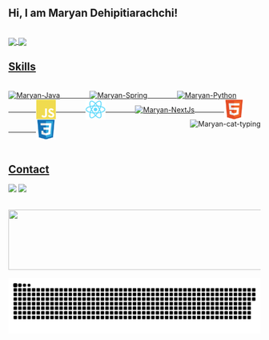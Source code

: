 ## Hi, I am Maryan Dehipitiarachchi! 
</br>

 <div>
  <a href="https://github.com/MaryanDehi">
   <img align="center" height="170" src="https://github-readme-stats.vercel.app/api/top-langs/?username=MaryanDehi&layout=compact&langs_count=16&theme=dracula"/>
  <img align="center" src="https://github-readme-stats.vercel.app/api?username=MaryanDehi&show_icons=true&theme=dracula&include_all_commits=true&count_private=true&hide=issues"/>
</div>
 
 ## Skills
<div style="display: inline_block"><br>
  <img height="40" align="center" alt="Maryan-Java" height="30" width="40" src="https://cdn.jsdelivr.net/gh/devicons/devicon@latest/icons/python/python-original.svg">
 &nbsp;&nbsp;&nbsp;&nbsp;&nbsp;&nbsp;&nbsp;&nbsp;&nbsp;&nbsp;&nbsp;&nbsp;&nbsp;
 <img height="40" align="center" alt="Maryan-Spring" height="30" width="40" src="https://cdn.jsdelivr.net/gh/devicons/devicon@latest/icons/spring/spring-original.svg">
 &nbsp;&nbsp;&nbsp;&nbsp;&nbsp;&nbsp;&nbsp;&nbsp;&nbsp;&nbsp;&nbsp;&nbsp;&nbsp;
 <img height="40" align="center" alt="Maryan-Python" height="30" width="40" src="https://cdn.jsdelivr.net/gh/devicons/devicon@latest/icons/java/java-original.svg">
 &nbsp;&nbsp;&nbsp;&nbsp;&nbsp;&nbsp;&nbsp;&nbsp;&nbsp;&nbsp;&nbsp;&nbsp;&nbsp;
  <img height="40" align="center" alt="Maryan-Js" height="30" width="40" src="https://raw.githubusercontent.com/devicons/devicon/master/icons/javascript/javascript-plain.svg">
 &nbsp;&nbsp;&nbsp;&nbsp;&nbsp;&nbsp;&nbsp;&nbsp;&nbsp;&nbsp;&nbsp;&nbsp;&nbsp;
  <img height="40" align="center" alt="Maryan-React" height="30" width="40" src="https://raw.githubusercontent.com/devicons/devicon/master/icons/react/react-original.svg">
 &nbsp;&nbsp;&nbsp;&nbsp;&nbsp;&nbsp;&nbsp;&nbsp;&nbsp;&nbsp;&nbsp;&nbsp;&nbsp;
  <img height="40" align="center" alt="Maryan-NextJs" height="30" width="40" src="https://cdn.jsdelivr.net/gh/devicons/devicon@latest/icons/nextjs/nextjs-original.svg">
 &nbsp;&nbsp;&nbsp;&nbsp;&nbsp;&nbsp;&nbsp;&nbsp;&nbsp;&nbsp;&nbsp;&nbsp;&nbsp;
  <img height="40" align="center" alt="Maryan-HTML" height="30" width="40" src="https://raw.githubusercontent.com/devicons/devicon/master/icons/html5/html5-original.svg">
 &nbsp;&nbsp;&nbsp;&nbsp;&nbsp;&nbsp;&nbsp;&nbsp;&nbsp;&nbsp;&nbsp;&nbsp;&nbsp;
  <img height="40" align="center" alt="Maryan-CSS" height="30" width="40" src="https://raw.githubusercontent.com/devicons/devicon/master/icons/css3/css3-original.svg">
  <img align="right" height="180em" alt="Maryan-cat-typing" src="https://media3.giphy.com/media/v1.Y2lkPTc5MGI3NjExd2Rjd2hlNWx1NXliYW40bnp1dXhhOHI2YmtqOWt4YjFmNGdmbTc2dCZlcD12MV9pbnRlcm5hbF9naWZfYnlfaWQmY3Q9Zw/VekcnHOwOI5So/giphy.webp">
</div>
  
</br>

## Contact 
<div> 
  <a href="https://www.linkedin.com/in/maryan-dehipitiarachchi/" target="_blank"><img src="https://img.shields.io/badge/-LinkedIn-%230077B5?style=for-the-badge&logo=linkedin&logoColor=white" target="_blank"></a> 
  <a href = "mailto: maryan.dehi@gmail.com"><img src="https://img.shields.io/badge/-Gmail-%23333?style=for-the-badge&logo=gmail&logoColor=white" target="_blank"></a>
 </br>
</br>

<!--Commit History trackers-->

<a href="https://github.com/devxb/gitanimals">
  <img
    src="https://render.gitanimals.org/lines/MaryanDehi?pet-id=665587788162958170"
    width="600"
    height="120"
  />
</a>
  
 
  ![Snake animation](https://raw.githubusercontent.com/MaryanDehi/MaryanDehi/output/github-contribution-grid-snake-dark.svg)
 
</div>
